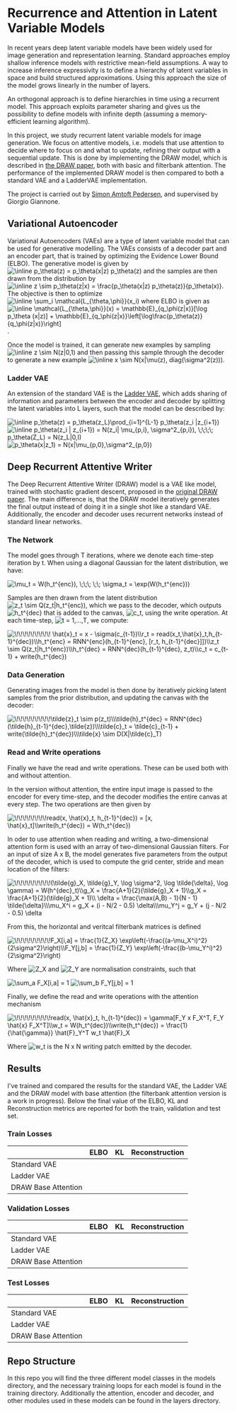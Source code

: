 # Recurrence and Attention in Latent Variable Models
In recent years deep latent variable models have been widely used for image generation and representation learning. Standard approaches employ shallow inference models with restrictive mean-field assumptions.  A way to increase inference expressivity is to define a hierarchy of latent variables in space and build structured approximations. Using this approach the size of the model grows linearly in the number of layers.

An orthogonal approach is to define hierarchies in time using a recurrent model. This approach exploits parameter sharing and gives us the possibility to define models with infinite depth (assuming a memory-efficient learning algorithm).

In this project, we study recurrent latent variable models for image generation. We focus on attentive models, i.e. models that use attention to decide where to focus on and what to update, refining their output with a sequential update. This is done by implementing the DRAW model, which is described in [the DRAW paper](https://arxiv.org/abs/1502.04623), both with basic and filterbank attention. The performance of the implemented DRAW model is then compared to both a standard VAE and a LadderVAE implementation.

The project is carried out by [Simon Amtoft Pedersen](https://github.com/simonamtoft), and supervised by Giorgio Giannone.

## Variational Autoencoder
Variational Autoencoders (VAEs) are a type of latent variable model that can be used for generative modelling. The VAEs consists of a decoder part and an encoder part, that is trained by optimizing the Evidence Lower Bound (ELBO). The generative model is given by <img src="https://latex.codecogs.com/svg.image?\inline&space;p_\theta(z)&space;=&space;p_\theta(x|z)&space;p_\theta(z)" title="\inline p_\theta(z) = p_\theta(x|z) p_\theta(z)" /> and the samples are then drawn from the distribution by <img src="https://latex.codecogs.com/svg.image?\inline&space;z&space;\sim&space;p_\theta(z|x)&space;=&space;\frac{p_\theta(x|z)&space;p_\theta(z)}{p_\theta(x)}&space;" title="\inline z \sim p_\theta(z|x) = \frac{p_\theta(x|z) p_\theta(z)}{p_\theta(x)} " />. The objective is then to optimize <img src="https://latex.codecogs.com/svg.image?\inline&space;\sum_i&space;\mathcal{L_{\theta,\phi}}(x_i)" title="\inline \sum_i \mathcal{L_{\theta,\phi}}(x_i)" /> where ELBO is given as <img src="https://latex.codecogs.com/svg.image?\inline&space;\mathcal{L_{\theta,\phi}}(x)&space;=&space;\mathbb{E}_{q_\phi(z|x)}[\log&space;p_\theta&space;(x|z)]&space;&plus;&space;\mathbb{E}_{q_\phi(z|x)}\left[\log\frac{p_\theta(z)}{q_\phi(z|x)}\right]" title="\inline \mathcal{L_{\theta,\phi}}(x) = \mathbb{E}_{q_\phi(z|x)}[\log p_\theta (x|z)] + \mathbb{E}_{q_\phi(z|x)}\left[\log\frac{p_\theta(z)}{q_\phi(z|x)}\right]" />.

Once the model is trained, it can generate new examples by sampling <img src="https://latex.codecogs.com/svg.image?\inline&space;z&space;\sim&space;N(z|0,1)" title="\inline z \sim N(z|0,1)" /> and then passing this sample through the decoder to generate a new example <img src="https://latex.codecogs.com/svg.image?\inline&space;x&space;\sim&space;N(x|\mu(z),&space;diag(\sigma^2(z)))" title="\inline x \sim N(x|\mu(z), diag(\sigma^2(z)))" />.


### Ladder VAE
An extension of the standard VAE is the [Ladder VAE](https://arxiv.org/pdf/1602.02282.pdf), which adds sharing of information and parameters between the encoder and decoder by splitting the latent variables into L layers, such that the model can be described by:

<img src="https://latex.codecogs.com/svg.image?\inline&space;p_\theta(z)&space;=&space;p_\theta(z_L)\prod_{i=1}^{L-1}&space;p_\theta(z_i&space;|z_{i&plus;1})&space;" title="\inline p_\theta(z) = p_\theta(z_L)\prod_{i=1}^{L-1} p_\theta(z_i |z_{i+1}) " />

<img src="https://latex.codecogs.com/svg.image?\inline&space;p_\theta(z_i&space;|&space;z_{i&plus;1})&space;=&space;N(z_i|&space;\mu_{p,i},&space;\sigma^2_{p,i}),&space;\;\;\;\;&space;p_\theta(z_L)&space;=&space;N(z_L|0,I)" title="\inline p_\theta(z_i | z_{i+1}) = N(z_i| \mu_{p,i}, \sigma^2_{p,i}), \;\;\;\; p_\theta(Z_L) = N(z_L|0,I)" />

<img src="https://latex.codecogs.com/svg.image?p_\theta(x|z_1)&space;=&space;N(x|\mu_{p,0},\sigma^2_{p,0})" title="p_\theta(x|z_1) = N(x|\mu_{p,0},\sigma^2_{p,0})" />


## Deep Recurrent Attentive Writer
The Deep Recurrent Attentive Writer (DRAW) model is a VAE like model, trained with stochastic gradient descent, proposed in the [original DRAW paper](https://arxiv.org/pdf/1502.04623.pdf). The main difference is, that the DRAW model iteratively generates the final output instead of doing it in a single shot like a standard VAE. Additionally, the encoder and decoder uses recurrent networks instead of standard linear networks.

### The Network
The model goes through T iterations, where we denote each time-step iteration by t. When using a diagonal Gaussian for the latent distribution, we have:

<img src="https://latex.codecogs.com/svg.image?\mu_t&space;=&space;W(h_t^{enc}),&space;\;\;\;&space;\;\;&space;\sigma_t&space;=&space;\exp(W(h_t^{enc}))" title="\mu_t = W(h_t^{enc}), \;\;\; \;\; \sigma_t = \exp(W(h_t^{enc}))" />

Samples are then drawn from the latent distribution <img src="https://latex.codecogs.com/svg.image?z_t&space;\sim&space;Q(z_t|h_t^{enc})" title="z_t \sim Q(z_t|h_t^{enc})" />, which we pass to the decoder, which outputs <img src="https://latex.codecogs.com/svg.image?h_t^{dec}" title="h_t^{dec}" /> that is added to the canvas, <img src="https://latex.codecogs.com/svg.image?c_t" title="c_t" />, using the write operation. At each time-step, <img src="https://latex.codecogs.com/svg.image?t&space;=&space;1,...,T" title="t = 1,...,T" />, we compute:

<img src="https://latex.codecogs.com/svg.image?\!\!\!\!\!\!\!\!\!&space;\hat{x}_t&space;=&space;x&space;-&space;\sigma(c_{t-1})\\r_t&space;=&space;read(x_t,\hat{x}_t,h_{t-1}^{dec})\\h_t^{enc}&space;=&space;RNN^{enc}(h_{t-1}^{enc},&space;[r_t,&space;h_{t-1}^{dec}]])\\z_t&space;\sim&space;Q(z_t|h_t^{enc})\\h_t^{dec}&space;=&space;RNN^{dec}(h_{t-1}^{dec},&space;z_t)\\c_t&space;=&space;c_{t-1}&space;&plus;&space;write(h_t^{dec})&space;" title="\!\!\!\!\!\!\!\!\! \hat{x}_t = x - \sigma(c_{t-1})\\r_t = read(x_t,\hat{x}_t,h_{t-1}^{dec})\\h_t^{enc} = RNN^{enc}(h_{t-1}^{enc}, [r_t, h_{t-1}^{dec}]])\\z_t \sim Q(z_t|h_t^{enc})\\h_t^{dec} = RNN^{dec}(h_{t-1}^{dec}, z_t)\\c_t = c_{t-1} + write(h_t^{dec}) " />

### Data Generation
Generating images from the model is then done by iteratively picking latent samples from the prior distribution, and updating the canvas with the decoder:

<img src="https://latex.codecogs.com/svg.image?\!\!\!\!\!\!\!\!\!\tilde{z}_t&space;\sim&space;p(z_t)\\\tilde{h}_t^{dec}&space;=&space;RNN^{dec}(\tilde{h}_{t-1}^{dec},\tilde{z})\\\tilde{c}_t&space;=&space;\tilde{c}_{t-1}&space;&plus;&space;write(\tilde{h}_t^{dec})\\\tilde{x}&space;\sim&space;D(X|\tilde{c}_T)&space;" title="\!\!\!\!\!\!\!\!\!\tilde{z}_t \sim p(z_t)\\\tilde{h}_t^{dec} = RNN^{dec}(\tilde{h}_{t-1}^{dec},\tilde{z})\\\tilde{c}_t = \tilde{c}_{t-1} + write(\tilde{h}_t^{dec})\\\tilde{x} \sim D(X|\tilde{c}_T) " />

### Read and Write operations
Finally we have the read and write operations. These can be used both with and without attention.

In the version without attention, the entire input image is passed to the encoder for every time-step, and the decoder modifies the entire canvas at every step. The two operations are then given by

<img src="https://latex.codecogs.com/svg.image?\!\!\!\!\!\!\!\!read(x,&space;\hat{x}_t,&space;h_{t-1}^{dec})&space;=&space;[x,&space;\hat{x}_t]\\write(h_t^{dec})&space;=&space;W(h_t^{dec})&space;" title="\!\!\!\!\!\!\!\!read(x, \hat{x}_t, h_{t-1}^{dec}) = [x, \hat{x}_t]\\write(h_t^{dec}) = W(h_t^{dec}) " />

In oder to use attention when reading and writing, a two-dimensional attention form is used with an array of two-dimensional Gaussian filters. For an input of size A x B, the model generates five parameters from the output of the decoder, which is used to compute the grid center, stride and mean location of the filters:

<img src="https://latex.codecogs.com/svg.image?\!\!\!\!\!\!\!\!\!(\tilde{g}_X,&space;\tilde{g}_Y,&space;\log&space;\sigma^2,&space;\log&space;\tilde{\delta},&space;\log&space;\gamma)&space;=&space;W(h^{dec}_t)\\g_X&space;=&space;\frac{A&plus;1}{2}(\tilde{g}_X&space;&plus;&space;1)\\g_X&space;=&space;\frac{A&plus;1}{2}(\tilde{g}_X&space;&plus;&space;1)\\&space;\delta&space;=&space;\frac{\max(A,B)&space;-&space;1}{N&space;-&space;1}&space;\tilde{\delta}\\\mu_X^i&space;=&space;g_X&space;&plus;&space;(i&space;-&space;N/2&space;-&space;0.5)&space;\delta\\\mu_Y^j&space;=&space;g_Y&space;&plus;&space;(j&space;-&space;N/2&space;-&space;0.5)&space;\delta&space;" title="\!\!\!\!\!\!\!\!\!(\tilde{g}_X, \tilde{g}_Y, \log \sigma^2, \log \tilde{\delta}, \log \gamma) = W(h^{dec}_t)\\g_X = \frac{A+1}{2}(\tilde{g}_X + 1)\\g_X = \frac{A+1}{2}(\tilde{g}_X + 1)\\ \delta = \frac{\max(A,B) - 1}{N - 1} \tilde{\delta}\\\mu_X^i = g_X + (i - N/2 - 0.5) \delta\\\mu_Y^j = g_Y + (j - N/2 - 0.5) \delta " />

From this, the horizontal and veritcal filterbank matrices is defined

<img src="https://latex.codecogs.com/svg.image?\!\!\!\!\!\!\!\!\!F_X[i,a]&space;=&space;\frac{1}{Z_X}&space;\exp\left(-\frac{(a-\mu_X^i)^2}{2\sigma^2}\right)\\F_Y[j,b]&space;=&space;\frac{1}{Z_Y}&space;\exp\left(-\frac{(b-\mu_Y^i)^2}{2\sigma^2}\right)&space;" title="\!\!\!\!\!\!\!\!\!F_X[i,a] = \frac{1}{Z_X} \exp\left(-\frac{(a-\mu_X^i)^2}{2\sigma^2}\right)\\F_Y[j,b] = \frac{1}{Z_Y} \exp\left(-\frac{(b-\mu_Y^i)^2}{2\sigma^2}\right) " />

Where <img src="https://latex.codecogs.com/svg.image?Z_X" title="Z_X" /> and <img src="https://latex.codecogs.com/svg.image?Z_Y" title="Z_Y" /> are normalisation constraints, such that 

<img src="https://latex.codecogs.com/svg.image?\sum_a&space;F_X[i,a]&space;=&space;1" title="\sum_a F_X[i,a] = 1" /> 

<img src="https://latex.codecogs.com/svg.image?\sum_b&space;F_Y[j,b]&space;=&space;1" title="\sum_b F_Y[j,b] = 1" />

Finally, we define the read and write operations with the attention mechanism

<img src="https://latex.codecogs.com/svg.image?\!\!\!\!\!\!\!\!\!read(x,&space;\hat{x}_t,&space;h_{t-1}^{dec})&space;=&space;\gamma[F_Y&space;x&space;F_X^T,&space;F_Y&space;\hat{x}&space;F_X^T]\\w_t&space;=&space;W(h_t^{dec})\\write(h_t^{dec})&space;=&space;\frac{1}{\hat{\gamma}}&space;\hat{F}_Y^T&space;w_t&space;\hat{F}_X&space;" title="\!\!\!\!\!\!\!\!\!read(x, \hat{x}_t, h_{t-1}^{dec}) = \gamma[F_Y x F_X^T, F_Y \hat{x} F_X^T]\\w_t = W(h_t^{dec})\\write(h_t^{dec}) = \frac{1}{\hat{\gamma}} \hat{F}_Y^T w_t \hat{F}_X " />

Where <img src="https://latex.codecogs.com/svg.image?w_t" title="w_t" /> is the N x N writing patch emitted by the decoder.

## Results
I've trained and compared the results for the standard VAE, the Ladder VAE and the DRAW model with base attention (the filterbank attention version is a work in progress). Below the final value of the ELBO, KL and Reconstruction metrics are reported for both the train, validation and test set.
### Train Losses
|| ELBO  | KL | Reconstruction |
| --- | --- | --- | --- |
|Standard VAE       | | | |
|Ladder VAE         |  | | |
|DRAW Base Attention|  | | |
### Validation Losses
|| ELBO  | KL | Reconstruction |
| --- | --- | --- | --- |
|Standard VAE       | | | |
|Ladder VAE         |  | | |
|DRAW Base Attention|  | | |
### Test Losses
|| ELBO  | KL | Reconstruction |
| --- | --- | --- | --- |
|Standard VAE       | | | |
|Ladder VAE         |  | | |
|DRAW Base Attention|  | | |

## Repo Structure
In this repo you will find the three different model classes in the models directory, and the necessary training loops for each model is found in the training directory.
Additionally the attention, encoder and decoder, and other modules used in these models can be found in the layers directory.

